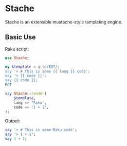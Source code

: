 # Stache

Stache is an extensible mustache-style templating engine.

## Basic Use

Raku script:

```raku
use Stache;

my $template = q:to/EOT/;
say '> # This is some {{ lang }} code';
say '> {{ code }}';
say {{ code }};
EOT

say Stache::render(
    $template,
    lang => 'Raku',
    code => '1 + 1',
);
```

Output:

```raku
say '> # This is some Raku code';
say '> 1 + 1';
say 1 + 1;
```

